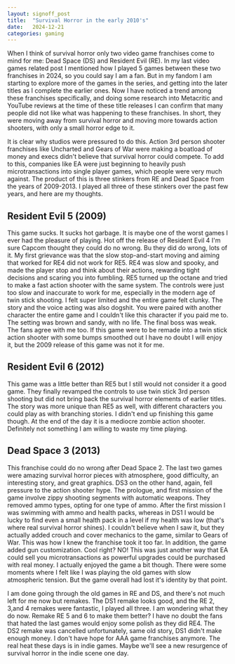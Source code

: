 ```yaml
---
layout: signoff_post
title:  "Survival Horror in the early 2010's"
date:   2024-12-21
categories: gaming
---
```


When I think of survival horror only two video game franchises come to mind for me: Dead Space (DS) and Resident Evil (RE).
In my last video games related post I mentioned how I played 5 games between these two franchises in 2024, so you could say I am a fan.
But in my fandom I am starting to explore more of the games in the series, and getting into the later titles as I complete the earlier ones.
Now I have noticed a trend among these franchises specifically, and doing some research into Metacritic and YouTube reviews at the time of these title releases I can confirm that many people did not like what was happening to these franchises.
In short, they were moving away from survival horror and moving more towards action shooters, with only a small horror edge to it.

It is clear why studios were pressured to do this. Action 3rd person shooter franchises like Uncharted and Gears of War were making a boatload of money and execs didn't believe that survival horror could compete.
To add to this, companies like EA were just beginning to heavily push microtransactions into single player games, which people were very much against.
The product of this is three stinkers from RE and Dead Space from the years of 2009-2013.
I played all three of these stinkers over the past few years, and here are my thoughts.

## Resident Evil 5 (2009)

This game sucks. It sucks hot garbage. It is maybe one of the worst games I ever had the pleasure of playing.
Hot off the release of Resident Evil 4 I'm sure Capcom thought they could do no wrong.
Bu they did do wrong, lots of it.
My first grievance was that the slow stop-and-start moving and aiming that worked for RE4 did not work for RE5. 
RE4 was slow and spooky, and made the player stop and think about their actions, rewarding tight decisions and scaring you into fumbling.
RE5 turned up the octane and tried to make a fast action shooter with the same system.
The controls were just too slow and inaccurate to work for me, especially in the modern age of twin stick shooting.
I felt super limited and the entire game felt clunky.
The story and the voice acting was also dogshit. You were paired with another character the entire game and I couldn't like this character if you paid me to.
The setting was brown and sandy, with no life.
The final boss was weak.
The fans agree with me too.
If this game were to be remade into a twin stick action shooter with some bumps smoothed out I have no doubt I will enjoy it, but the 2009 release of this game was not it for me.

## Resident Evil 6 (2012)

This game was a little better than RE5 but I still would not consider it a good game.
They finally revamped the controls to use twin stick 3rd person shooting but did not bring back the survival horror elements of earlier titles.
The story was more unique than RE5 as well, with different characters you could play as with branching stories.
I didn't end up finishing this game though.
At the end of the day it is a mediocre zombie action shooter.
Definitely not something I am willing to waste my time playing.

## Dead Space 3 (2013)

This franchise could do no wrong after Dead Space 2. The last two games were amazing survival horror pieces with atmosphere, good difficulty, an interesting story, and great graphics.
DS3 on the other hand, again, fell pressure to the action shooter hype.
The prologue, and first mission of the game involve zippy shooting segments with automatic weapons.
They removed ammo types, opting for one type of ammo.
After the first mission I was swimming with ammo and health packs, whereas in DS1 I would be lucky to find even a small health pack in a level if my health was low (that's where real survival horror shines).
I couldn't believe when I saw it, but they actually added crouch and cover mechanics to the game, similar to Gears of War.
This was how I knew the franchise took it too far.
In addition, the game added gun customization. Cool right? NO! This was just another way that EA could sell you microtransactions as powerful upgrades could be purchased with real money.
I actually enjoyed the game a bit though. 
There were some moments where I felt like I was playing the old games with slow atmospheric tension. But the game overall had lost it's identity by that point. 

I am done going through the old games in RE and DS, and there's not much left for me now but remakes. The DS1 remake looks good, and the RE 2, 3,and 4 remakes were fantastic, I played all three. 
I am wondering what they do now. Remake RE 5 and 6 to make them better? I have no doubt the fans that hated the last games would enjoy some polish as they did RE4.
The DS2 remake was cancelled unfortunately, same old story, DS1 didn't make enough money.
I don't have hope for AAA game franchises anymore. 
The real heat these days is in indie games.
Maybe we'll see a new resurgence of survival horror in the indie scene one day.